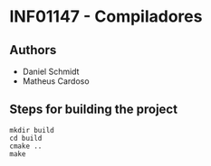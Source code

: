 INF01147 - Compiladores
=======================

Authors
-------
* Daniel Schmidt
* Matheus Cardoso

Steps for building the project
------------------------------
```
mkdir build
cd build
cmake ..
make
```
